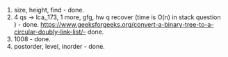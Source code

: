 1. size, height, find - done.
2. 4 qs -> lca,,173,  1 more, gfg, hw q recover (time is O(n) in stack question ) - done.
https://www.geeksforgeeks.org/convert-a-binary-tree-to-a-circular-doubly-link-list/- done.
3. 1008 - done.
1. postorder, level, inorder  - done.
